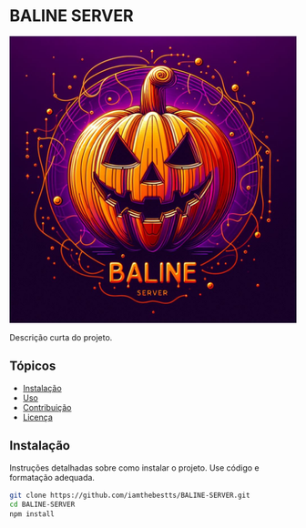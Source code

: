 # BALINE SERVER

![Banner](https://raw.githubusercontent.com/iamthebestts/BALINE-SERVER/Regras/Baline%20server%20Logo.jpg)

Descrição curta do projeto.

## Tópicos
- [Instalação](#instalação)
- [Uso](#uso)
- [Contribuição](#contribuição)
- [Licença](#licença)

## Instalação
Instruções detalhadas sobre como instalar o projeto. Use código e formatação adequada.

```bash
git clone https://github.com/iamthebestts/BALINE-SERVER.git
cd BALINE-SERVER
npm install

